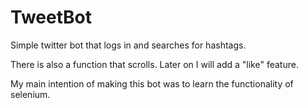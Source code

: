 # TweetBot
Simple twitter bot that logs in and searches for hashtags. 

There is also a function that scrolls. Later on I will add a "like" feature. 

My main intention of making this bot was to learn the functionality of selenium. 
